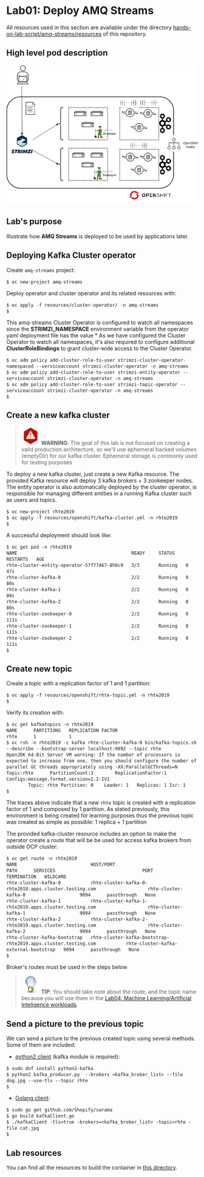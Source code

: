 # Lab01: Deploy AMQ Streams

All resources used in this section are available under the directory [hands-on-lab-script/amq-streams/resources](resources/) of this repository.

## High level pod description

![amq](imgs/amq-streams.png)

## Lab's purpose

Illustrate how **AMQ Streams** is deployed to be used by applications later.

## Deploying Kafka Cluster operator

Create `amq-streams` project:

```
$ oc new-project amq-streams
```
Deploy operator and cluster operator and its related resources with:

```
$ oc apply -f resources/cluster-operator/ -n amq-streams
$
```
This amq-streams Cluster Operator is configured to watch all namespaces since the **STRIMZI_NAMESPACE** environment variable from the operator yaml deployment file has the value *
As we have configured the Cluster Operator to watch all namespaces, it's also required to configure additional __ClusterRoleBindings__ to grant cluster-wide access to the Cluster Operator.

```
$ oc adm policy add-cluster-role-to-user strimzi-cluster-operator-namespaced --serviceaccount strimzi-cluster-operator -n amq-streams
$ oc adm policy add-cluster-role-to-user strimzi-entity-operator --serviceaccount strimzi-cluster-operator -n amq-streams
$ oc adm policy add-cluster-role-to-user strimzi-topic-operator --serviceaccount strimzi-cluster-operator -n amq-streams
$
```

## Create a new kafka cluster

> ![WARNING](../imgs/warning-icon.png) **WARNING**: The goal of this lab is not focused on creating a valid production architecture, so we'll use ephemeral backed volumes (emptyDir) for our kafka cluster.
Ephemeral storage is commonly used for testing purposes

To deploy a new kafka cluster, just create a new Kafka resource. The provided Kafka resource will deploy 3 kafka brokers + 3 zookeeper nodes. The entity operator is also automatically deployed by the cluster operator, is responsible for managing different entities in a running Kafka cluster such as users and topics.

```
$ oc new-project rhte2019
$ oc apply -f resources/openshift/kafka-cluster.yml -n rhte2019
$
```

A successful deployment should look like:

```
$ oc get pod -n rhte2019
NAME                                          READY     STATUS    RESTARTS   AGE
rhte-cluster-entity-operator-57f77467-8h8c9   3/3       Running   0          47s
rhte-cluster-kafka-0                          2/2       Running   0          80s
rhte-cluster-kafka-1                          2/2       Running   0          80s
rhte-cluster-kafka-2                          2/2       Running   0          80s
rhte-cluster-zookeeper-0                      2/2       Running   0          111s
rhte-cluster-zookeeper-1                      2/2       Running   0          111s
rhte-cluster-zookeeper-2                      2/2       Running   0          111s
$
```

## Create new topic

Create a topic with a replication factor of 1 and 1 partition:

```
$ oc apply -f resources/openshift/rhte-topic.yml -n rhte2019
$
```

Verify its creation with:

```
$ oc get kafkatopics -n rhte2019
NAME      PARTITIONS   REPLICATION FACTOR
rhte      1            1
$ oc rsh -n rhte2019 -c kafka rhte-cluster-kafka-0 bin/kafka-topics.sh --describe --bootstrap-server localhost:9092 --topic rhte
OpenJDK 64-Bit Server VM warning: If the number of processors is expected to increase from one, then you should configure the number of parallel GC threads appropriately using -XX:ParallelGCThreads=N
Topic:rhte      PartitionCount:3        ReplicationFactor:1     Configs:message.format.version=2.2-IV1
        Topic: rhte	Partition: 0	Leader: 1	Replicas: 1	Isr: 1
$
```

The traces above indicate that a new `rhte` topic is created with a replication factor of 1 and composed by 1 partition.
As stated previously, this environment is being created for learning purposes thus the previous topic was created as simple as possible: 1 replica + 1 partition

The provided kafka-cluster resource includes an option to make the operator create a route that will be be used for access kafka brokers from outside OCP cluster:

```
$ oc get route -n rhte2019
NAME                           HOST/PORT                                                      PATH      SERVICES                                PORT      TERMINATION   WILDCARD
rhte-cluster-kafka-0           rhte-cluster-kafka-0-rhte2019.apps.cluster.testing.com                   rhte-cluster-kafka-0                    9094      passthrough   None
rhte-cluster-kafka-1           rhte-cluster-kafka-1-rhte2019.apps.cluster.testing.com                   rhte-cluster-kafka-1                    9094      passthrough   None
rhte-cluster-kafka-2           rhte-cluster-kafka-2-rhte2019.apps.cluster.testing.com                   rhte-cluster-kafka-2                    9094      passthrough   None
rhte-cluster-kafka-bootstrap   rhte-cluster-kafka-bootstrap-rhte2019.apps.cluster.testing.com           rhte-cluster-kafka-external-bootstrap   9094      passthrough   None
$
```

Broker's routes must be used in the steps below

> ![TIP](../imgs/tip-icon.png) **TIP**: You should take note about the route, and the topic name because you will use them in the [Lab04: Machine Learning/Artificial Inteligence workloads](https://github.com/jadebustos/ocp-science/blob/master/hands-on-lab-script/applications/ml.md).

## Send a picture to the previous topic

We can send a picture to the previous created topic using several methods. Some of them are included:

- [python2 client](../../hands-on-lab-script/amq-streams/clients/kafka_producer.py) (kafka module is required):

```
$ sudo dnf install python2-kafka
$ python2 kafka_producer.py  --brokers <kafka_broker_list> --file dog.jpg --use-tls --topic rhte
$
```

- [Golang client](../../hands-on-lab-script/amq-streams/clients/kafkaClient.go):

```
$ sudo go get github.com/Shopify/sarama
$ go build kafkaClient.go
$ ./kafkaClient -tls=true -brokers=<kafka_broker_list> -topic=rhte -file cat.jpg
$
```

## Lab resources

You can find all the resources to build the container in [this directory](https://github.com/jadebustos/ocp-science/tree/master/hands-on-lab-script/amq-streams/resources).
